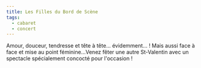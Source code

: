 ```yaml
---
title: Les Filles du Bord de Scène
tags: 
  - cabaret
  - concert
---
```


Amour, douceur, tendresse et tête à tête... évidemment... ! Mais aussi face à face et mise au point féminine...Venez fêter une autre St-Valentin avec un spectacle spécialement concocté pour l'occasion !
